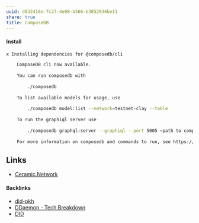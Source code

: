 ```yaml
---
uuid: d032418e-7c27-4e08-b566-b3852936be11
share: true
title: ComposeDB
---
```

#### Install

``` bash
x Installing dependencies for @composedb/cli

    ComposeDB cli now available.
    
    You can run composedb with
    
        ./composedb
    
    To list available models for usage, use
    
        ./composedb model:list --network=testnet-clay --table
    
    To run the graphiql server use
    
        ./composedb graphql:server --graphiql --port 5005 <path to compiled composite>
        
    For more information on composedb and commands to run, see https://composedb.js.org/docs/0.4.x/first-composite
```

## Links

* [Ceramic.Network](../f17aad08-7db3-4f8c-a089-50de55a4085e)

#### Backlinks

* [did-pkh](/5859d3ac-c18f-40db-b438-89b9556889b6)
* [DDaemon - Tech Breakdown](/457c6a22-361f-4b4b-9867-809c7c6d0316)
* [DID](/4bc51a58-a746-42df-ab29-b8deb14682ae)